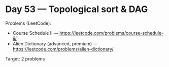 # Day 53 — Topological sort & DAG

Problems (LeetCode):
- Course Schedule II — https://leetcode.com/problems/course-schedule-ii/
- Alien Dictionary (advanced, premium) — https://leetcode.com/problems/alien-dictionary/

Target: 2 problems
